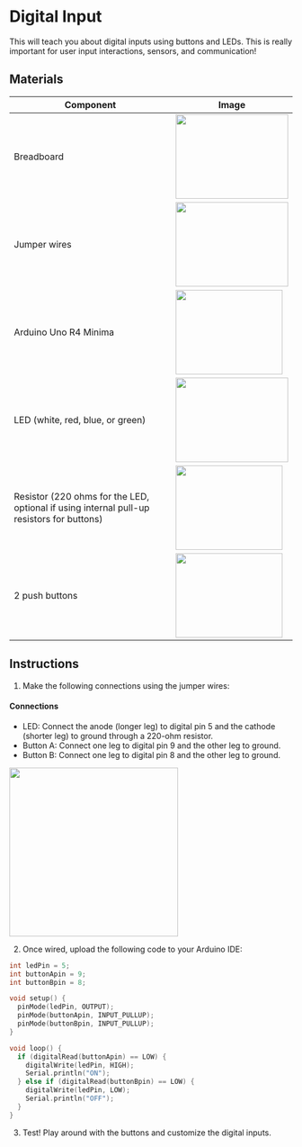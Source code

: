 # Digital Input
This will teach you about digital inputs using buttons and LEDs. This is really important for user input interactions, sensors, and communication!

## Materials
| Component                                   | Image                                                                                          |
|---------------------------------------------|------------------------------------------------------------------------------------------------|
| Breadboard                                  | <img src="/img/docs/UNO-R4-Starter-Kit/breadboard.webp" width="200" height="150" />       |
| Jumper wires                                | <img src="/img/docs/UNO-R4-Starter-Kit/jumper-wires.webp" width="200" height="150" />       |
| Arduino Uno R4 Minima                       | <img src="/img/docs/UNO-R4-Starter-Kit/arduino-r4-minima.webp" width="190" height="150" />               |
| LED (white, red, blue, or green)            | <img src="/img/docs/UNO-R4-Starter-Kit/LED.jpg" width="200" height="150" />                    |
| Resistor (220 ohms for the LED, optional if using internal pull-up resistors for buttons) | <img src="/img/docs/UNO-R4-Starter-Kit/resistors.webp" width="190" height="150" />              |
| 2 push buttons                              | <img src="/img/docs/UNO-R4-Starter-Kit/push-button.webp" width="190" height="150" />            |



## Instructions
1. Make the following connections using the jumper wires:
#### Connections
- LED: Connect the anode (longer leg) to digital pin 5 and the cathode (shorter leg) to ground through a 220-ohm resistor.
- Button A: Connect one leg to digital pin 9 and the other leg to ground.
- Button B: Connect one leg to digital pin 8 and the other leg to ground.
<img src="/img/docs/UNO-R4-Starter-Kit/Digital-Input/Digital-Input.png" width="300" height="300" />

2. Once wired, upload the following code to your Arduino IDE:
```cpp
int ledPin = 5;
int buttonApin = 9;
int buttonBpin = 8;

void setup() {
  pinMode(ledPin, OUTPUT);
  pinMode(buttonApin, INPUT_PULLUP);  
  pinMode(buttonBpin, INPUT_PULLUP);  
}

void loop() {
  if (digitalRead(buttonApin) == LOW) {
    digitalWrite(ledPin, HIGH);
    Serial.println("ON");
  } else if (digitalRead(buttonBpin) == LOW) {
    digitalWrite(ledPin, LOW);
    Serial.println("OFF");
  }
}
```
3. Test! Play around with the buttons and customize the digital inputs.

